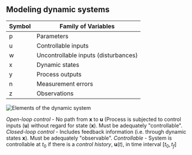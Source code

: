 


## Modeling dynamic systems

|Symbol|Family of Variables |
|--|--|
| p | Parameters |
| u | Controllable inputs |
| w | Uncontrollable inputs (disturbances) |
| x | Dynamic states |
| y | Process outputs |
| n | Measurement errors |
| z | Observations |

![Elements of the dynamic system](https://i.imgur.com/0DrXTYH.png)

*Open-loop control* - No path from **x** to **u** (Process is subjected to control inputs (**u**) without regard for state (**x**). Must be adequately "controllable".
*Closed-loop control* - Includes feedback information (i.e. through dynamic states **x**). Must be adequately "observable".
*Controllable* - System is controllable at $t_0$ if there is a *control history*, **u**$(t)$, in time interval $[t_0, t_f]$
<!--stackedit_data:
eyJoaXN0b3J5IjpbLTg3NTk2NjY4OSw3MzA5OTgxMTZdfQ==
-->
